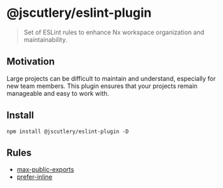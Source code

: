 # @jscutlery/eslint-plugin

> Set of ESLint rules to enhance Nx workspace organization and maintainability.

## Motivation

Large projects can be difficult to maintain and understand, especially for new team members. This plugin ensures that your projects remain manageable and easy to work with.

## Install

```
npm install @jscutlery/eslint-plugin -D
```

## Rules

- [max-public-exports]()
- [prefer-inline]()
